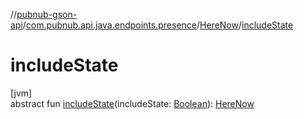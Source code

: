 //[pubnub-gson-api](../../../index.md)/[com.pubnub.api.java.endpoints.presence](../index.md)/[HereNow](index.md)/[includeState](include-state.md)

# includeState

[jvm]\
abstract fun [includeState](include-state.md)(includeState: [Boolean](https://kotlinlang.org/api/latest/jvm/stdlib/kotlin-stdlib/kotlin/-boolean/index.html)): [HereNow](index.md)
